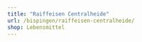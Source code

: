 ```yaml
---
title: "Raiffeisen Centralheide"
url: /bispingen/raiffeisen-centralheide/
shop: Lebensmittel
---
```

